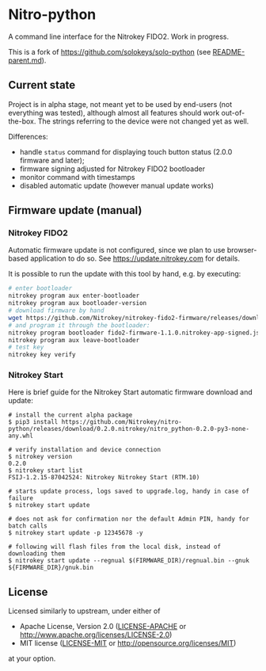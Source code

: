 # Nitro-python

A command line interface for the Nitrokey FIDO2. Work in progress.

This is a fork of https://github.com/solokeys/solo-python (see [README-parent.md](README-parent.md)).

## Current state
Project is in alpha stage, not meant yet to be used by end-users (not everything was tested), although almost all features should work out-of-the-box. The strings referring to the device were not changed yet as well.

Differences:
- handle `status` command for displaying touch button status (2.0.0 firmware and later);
- firmware signing adjusted for Nitrokey FIDO2 bootloader
- monitor command with timestamps
- disabled automatic update (however manual update works)

## Firmware update (manual)
### Nitrokey FIDO2
Automatic firmware update is not configured, since we plan to use browser-based application to do so. See https://update.nitrokey.com for details.

It is possible to run the update with this tool by hand, e.g. by executing:
```bash
# enter bootloader
nitrokey program aux enter-bootloader
nitrokey program aux bootloader-version
# download firmware by hand
wget https://github.com/Nitrokey/nitrokey-fido2-firmware/releases/download/1.1.0.nitrokey/fido2-firmware-1.1.0.nitrokey-app-signed.json
# and program it through the bootloader:
nitrokey program bootloader fido2-firmware-1.1.0.nitrokey-app-signed.json
nitrokey program aux leave-bootloader
# test key
nitrokey key verify
```
### Nitrokey Start

Here is brief guide for the Nitrokey Start automatic firmware download and update:
```
# install the current alpha package
$ pip3 install https://github.com/Nitrokey/nitro-python/releases/download/0.2.0.nitrokey/nitro_python-0.2.0-py3-none-any.whl

# verify installation and device connection
$ nitrokey version
0.2.0
$ nitrokey start list
FSIJ-1.2.15-87042524: Nitrokey Nitrokey Start (RTM.10)

# starts update process, logs saved to upgrade.log, handy in case of failure
$ nitrokey start update

# does not ask for confirmation nor the default Admin PIN, handy for batch calls
$ nitrokey start update -p 12345678 -y

# following will flash files from the local disk, instead of downloading them
$ nitrokey start update --regnual $(FIRMWARE_DIR)/regnual.bin --gnuk ${FIRMWARE_DIR}/gnuk.bin
```


## License

Licensed similarly to upstream, under either of

- Apache License, Version 2.0 ([LICENSE-APACHE](LICENSE-APACHE) or
  http://www.apache.org/licenses/LICENSE-2.0)
- MIT license ([LICENSE-MIT](LICENSE-MIT) or http://opensource.org/licenses/MIT)

at your option.
